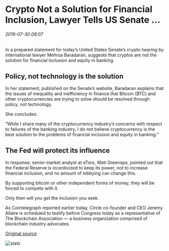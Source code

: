 # Crypto Not a Solution for Financial Inclusion, Lawyer Tells US Senate ...

###### 2019-07-30 08:07

In a prepared statement for today’s United States Senate’s crypto hearing by international lawyer Mehrsa Baradaran, suggests that cryptos are not the solution for financial inclusion and equity in banking.

## Policy, not technology is the solution

In her statement, published on the Senate’s website, Baradaran explains that the issues of inequality and inefficiency in finance that Bitcoin (BTC) and other cryptocurrencies are trying to solve should be resolved through policy, not technology.

She concludes:

“While I share many of the cryptocurrency industry’s concerns with respect to failures of the banking industry, I do not believe cryptocurrency is the best solution to the problems of financial inclusion and equity in banking.”

## The Fed will protect its influence

In response, senior market analyst at eToro, Mati Greenspa, pointed out that the Federal Reserve is incentivized to keep its power, not to increase financial inclusion, and no amount of lobbying can change this.

By supporting bitcoin or other independent forms of money, they will be forced to compete with it.

Only then will you get the inclusion you seek.

As Cointelegraph reported earlier today, Circle co-founder and CEO Jeremy Allaire is scheduled to testify before Congress today as a representative of The Blockchain Association — a business organization comprised of blockchain industry advocates.

[Original source](https://cointelegraph.com/news/crypto-not-a-solution-for-financial-inclusion-lawyer-tells-us-senate)

![stats](https://c.statcounter.com/11760860/0/a89fa40b/1/ "stats")